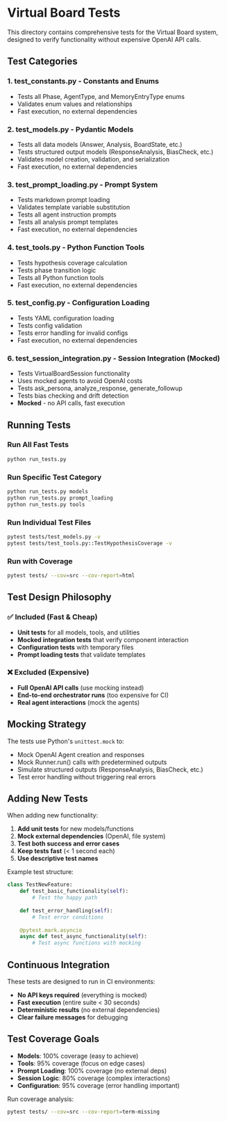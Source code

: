 # Virtual Board Tests

This directory contains comprehensive tests for the Virtual Board system, designed to verify functionality without expensive OpenAI API calls.

## Test Categories

### 1. **test_constants.py** - Constants and Enums
- Tests all Phase, AgentType, and MemoryEntryType enums
- Validates enum values and relationships
- Fast execution, no external dependencies

### 2. **test_models.py** - Pydantic Models
- Tests all data models (Answer, Analysis, BoardState, etc.)
- Tests structured output models (ResponseAnalysis, BiasCheck, etc.)
- Validates model creation, validation, and serialization
- Fast execution, no external dependencies

### 3. **test_prompt_loading.py** - Prompt System
- Tests markdown prompt loading
- Validates template variable substitution
- Tests all agent instruction prompts
- Tests all analysis prompt templates
- Fast execution, no external dependencies

### 4. **test_tools.py** - Python Function Tools
- Tests hypothesis coverage calculation
- Tests phase transition logic
- Tests all Python function tools
- Fast execution, no external dependencies

### 5. **test_config.py** - Configuration Loading
- Tests YAML configuration loading
- Tests config validation
- Tests error handling for invalid configs
- Fast execution, no external dependencies

### 6. **test_session_integration.py** - Session Integration (Mocked)
- Tests VirtualBoardSession functionality
- Uses mocked agents to avoid OpenAI costs
- Tests ask_persona, analyze_response, generate_followup
- Tests bias checking and drift detection
- **Mocked** - no API calls, fast execution

## Running Tests

### Run All Fast Tests
```bash
python run_tests.py
```

### Run Specific Test Category
```bash
python run_tests.py models
python run_tests.py prompt_loading
python run_tests.py tools
```

### Run Individual Test Files
```bash
pytest tests/test_models.py -v
pytest tests/test_tools.py::TestHypothesisCoverage -v
```

### Run with Coverage
```bash
pytest tests/ --cov=src --cov-report=html
```

## Test Design Philosophy

### ✅ **Included (Fast & Cheap)**
- **Unit tests** for all models, tools, and utilities
- **Mocked integration tests** that verify component interaction
- **Configuration tests** with temporary files
- **Prompt loading tests** that validate templates

### ❌ **Excluded (Expensive)**
- **Full OpenAI API calls** (use mocking instead)
- **End-to-end orchestrator runs** (too expensive for CI)
- **Real agent interactions** (mock the agents)

## Mocking Strategy

The tests use Python's `unittest.mock` to:
- Mock OpenAI Agent creation and responses
- Mock Runner.run() calls with predetermined outputs
- Simulate structured outputs (ResponseAnalysis, BiasCheck, etc.)
- Test error handling without triggering real errors

## Adding New Tests

When adding new functionality:

1. **Add unit tests** for new models/functions
2. **Mock external dependencies** (OpenAI, file system)
3. **Test both success and error cases**
4. **Keep tests fast** (< 1 second each)
5. **Use descriptive test names**

Example test structure:
```python
class TestNewFeature:
    def test_basic_functionality(self):
        # Test the happy path
        
    def test_error_handling(self):
        # Test error conditions
        
    @pytest.mark.asyncio
    async def test_async_functionality(self):
        # Test async functions with mocking
```

## Continuous Integration

These tests are designed to run in CI environments:
- **No API keys required** (everything is mocked)
- **Fast execution** (entire suite < 30 seconds)
- **Deterministic results** (no external dependencies)
- **Clear failure messages** for debugging

## Test Coverage Goals

- **Models**: 100% coverage (easy to achieve)
- **Tools**: 95% coverage (focus on edge cases)
- **Prompt Loading**: 100% coverage (no external deps)
- **Session Logic**: 80% coverage (complex interactions)
- **Configuration**: 95% coverage (error handling important)

Run coverage analysis:
```bash
pytest tests/ --cov=src --cov-report=term-missing
```